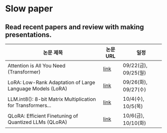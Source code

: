 # Slow paper

## Read recent papers and review with making presentations.


| 논문 제목                                                     | 논문 URL                                       | 일정           | 
|-------------------------------------------------------------|-----------------------------------------------|---------------|
| Attention is All You Need (Transformer)                    | [link](https://arxiv.org/abs/1706.03762)      | 09/22(금), 09/25(월) |
| LoRA: Low-Rank Adaptation of Large Language Models (LoRA)  | [link](https://arxiv.org/abs/2106.09685)      | 09/26(화), 09/27(수) |
| LLM.int8(): 8-bit Matrix Multiplication for Transformers... | [link](https://arxiv.org/abs/2208.07339)      | 10/4(수), 10/5(목)   |
| QLoRA: Efficient Finetuning of Quantized LLMs (QLoRA)      | [link](https://arxiv.org/abs/2305.14314)      | 10/6(금), 10/10(화)  | 
